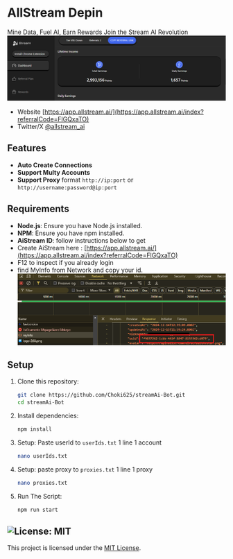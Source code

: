 # AllStream Depin
Mine Data, Fuel AI, Earn Rewards Join the Stream AI Revolution
![alt text](image-2.png)

- Website [https://app.allstream.ai/](https://app.allstream.ai/index?referralCode=FlGQxaTO)
- Twitter/X [@allstream_ai](https://x.com/allstream_ai)

## Features

- **Auto Create Connections**
- **Support Multy Accounts**
- **Support Proxy** format `http://ip:port` or `http://username:password@ip:port`

## Requirements

- **Node.js**: Ensure you have Node.js installed.
- **NPM**: Ensure you have npm installed.
- **AiStream ID**: follow instructions below to get
- Create AiStream here : [https://app.allstream.ai/](https://app.allstream.ai/index?referralCode=FlGQxaTO)
- F12 to inspect if you already login
- find MyInfo from Network and copy your id.
   ![uid](image-1.png)


## Setup

1. Clone this repository:
   ```bash
   git clone https://github.com/Choki625/streamAi-Bot.git
   cd streamAi-Bot
   ```
2. Install dependencies:
   ```bash
   npm install
   ```
3. Setup: Paste userId to `userIds.txt` 1 line 1 account
   ```bash
   nano userIds.txt
   ```
4. Setup: paste proxy to `proxies.txt` 1 line 1 proxy
   ```bash
   nano proxies.txt
   ```
5. Run The Script:
   ```bash
   npm run start
   ```


## ![License: MIT](https://img.shields.io/badge/License-MIT-yellow.svg)

This project is licensed under the [MIT License](LICENSE).






